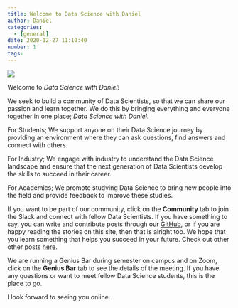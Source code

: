 ```yaml
---
title: Welcome to Data Science with Daniel
author: Daniel
categories:
  - [general]
date: 2020-12-27 11:10:40
number: 1
tags: 
---
```


![](/images/Post_Space.png)

Welcome to *Data Science with Daniel!*

We seek to build a community of Data Scientists, so that we can share our passion and learn together. We do this by bringing everything and everyone together in one place; *Data Science with Daniel*.

For Students; We support anyone on their Data Science journey by providing an environment where they can ask questions, find answers and connect with others.

For Industry; We engage with industry to understand the Data Science landscape and ensure that the next generation of Data Scientists develop the skills to succeed in their career.

For Academics; We promote studying Data Science to bring new people into the field and provide feedback to improve these studies. 

If you want to be part of our community, click on the **Community** tab to join the Slack and connect with fellow Data Scientists. If you have something to say, you can write and contribute posts through our [GitHub](https://github.com/datasciencewithdaniel/datasciencewithdaniel), or if you are happy reading the stories on this site, then that is alright too. We hope that you learn something that helps you succeed in your future. Check out other other posts [here](/categories/general/).

We are running a Genius Bar during semester on campus and on Zoom, click on the **Genius Bar** tab to see the details of the meeting. If you have any questions or want to meet fellow Data Science students, this is the place to go.

I look forward to seeing you online.
